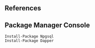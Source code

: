 ﻿# 
## References 
[]('')

## Package Manager Console
~~~
Install-Package Npgsql
Install-Package Dapper 
~~~
